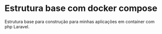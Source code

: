 # Estrutura base com docker compose
Estrutura base para construção para minhas aplicações em container com php Laravel.
